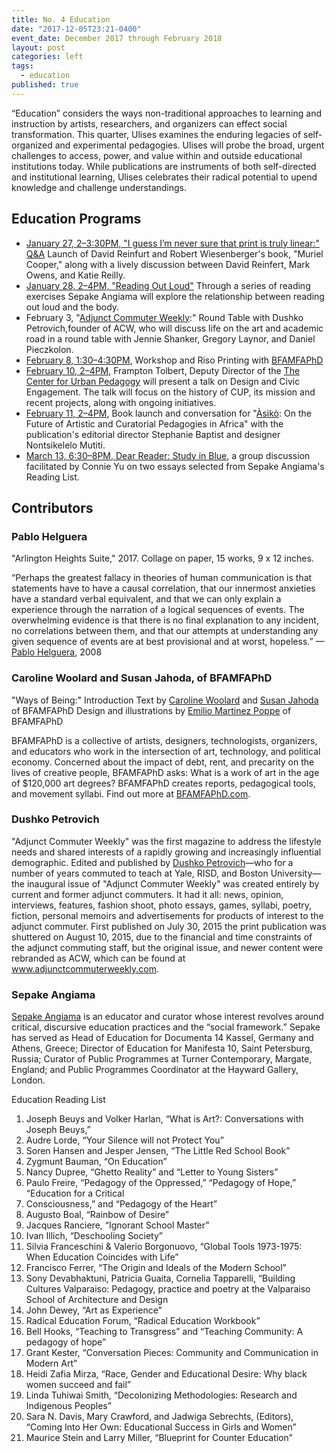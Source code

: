 ```yaml
---
title: No. 4 Education
date: "2017-12-05T23:21-0400"
event_date: December 2017 through February 2018
layout: post
categories: left
tags:
  - education
published: true
---
```


“Education” considers the ways non-traditional approaches to learning and instruction by artists, researchers, and organizers can effect social transformation. This quarter, Ulises examines the enduring legacies of self-organized and experimental pedagogies. Ulises will probe the broad, urgent challenges to access, power, and value within and outside educational institutions today. While publications are instruments of both self-directed and institutional learning, Ulises celebrates their radical potential to upend knowledge and challenge understandings.

## Education Programs

- [January 27, 2–3:30PM, "I guess I’m never sure that print is truly linear:" Q&A](https://www.facebook.com/events/191290224948844/?notif_t=plan_user_joined&notif_id=1516472980094867) Launch of David Reinfurt and Robert Wiesenberger's book, "Muriel Cooper," along with a lively discussion between David Reinfert, Mark Owens, and Katie Reilly.
- [January 28, 2–4PM, "Reading Out Loud"](https://www.facebook.com/events/135470050591335/?notif_t=plan_user_joined&notif_id=1516456506312979) Through a series of reading exercises Sepake Angiama will explore the relationship between reading out loud and the body.
- February 3, "[Adjunct Commuter Weekly](https://adjunctcommuterweekly.com/):" Round Table with Dushko Petrovich,founder of ACW, who will discuss life on the art and academic road in a round table with Jennie Shanker, Gregory Laynor, and Daniel Pieczkolon.
- [February 8, 1:30–4:30PM](https://www.facebook.com/events/1591081160970349/), Workshop and Riso Printing with [BFAMFAPhD](http://bfamfaphd.com/)
- [February 10, 2–4PM](https://www.facebook.com/events/1582297128551354/?notif_t=plan_user_joined&notif_id=1517605077830986), Frampton Tolbert, Deputy Director of the [The Center for Urban Pedagogy](http://welcometocup.org/) will present a talk on Design and Civic Engagement. The talk will focus on the history of CUP, its mission and recent projects, along with ongoing initiatives.
- [February 11, 2–4PM](https://www.facebook.com/events/431279823956031/), Book launch and conversation for "[Àsìkò](http://www.asikoartschool.org/): On the Future of Artistic and Curatorial Pedagogies in Africa" with the publication's editorial director Stephanie Baptist and designer Nontsikelelo Mutiti.
- [March 13, 6:30–8PM, Dear Reader: Study in Blue](https://www.facebook.com/events/227155514510749/), a group discussion facilitated by Connie Yu on two essays selected from Sepake Angiama's Reading List.

## Contributors

### Pablo Helguera

"Arlington Heights Suite," 2017. Collage on paper, 15 works, 9 x 12 inches.

“Perhaps the greatest fallacy in theories of human communication is that statements have to have a causal correlation, that our innermost anxieties have a standard verbal equivalent, and that we can only explain a experience through the narration of a logical sequences of events. The overwhelming evidence is that there is no final explanation to any incident, no correlations between them, and that our attempts at understanding any given sequence of events are at best provisional and at worst, hopeless.” —[Pablo Helguera](http://pablohelguera.net/2008/02/the-arlington-heights-suite/), 2008

### Caroline Woolard and Susan Jahoda, of BFAMFAPhD

"Ways of Being:" Introduction
Text by [Caroline Woolard](http://carolinewoolard.com/) and [Susan Jahoda](http://www.susanjahoda.com/) of BFAMFAPhD
Design and illustrations by [Emilio Martinez Poppe](http://www.emilio.click/) of BFAMFAPhD

BFAMFAPhD is a collective of artists, designers, technologists, organizers, and educators who work in the intersection of art, technology, and political economy. Concerned about the impact of debt, rent, and precarity on the lives of creative people, BFAMFAPhD asks: What is a work of art in the age of $120,000 art degrees? BFAMFAPhD creates reports, pedagogical tools, and movement syllabi. Find out more at [BFAMFAPhD.com](http://bfamfaphd.com/).

### Dushko Petrovich

"Adjunct Commuter Weekly" was the first magazine to address the lifestyle needs and shared interests of a rapidly growing and increasingly influential demographic. Edited and published by [Dushko Petrovich](http://dushkopetrovich.com/)—who for a number of years commuted to teach at Yale, RISD, and Boston University—the inaugural issue of "Adjunct Commuter Weekly" was created entirely by current and former adjunct commuters. It had it all: news, opinion, interviews, features, fashion shoot, photo essays, games, syllabi, poetry, fiction, personal memoirs and advertisements for products of interest to the adjunct commuter. First published on July 30, 2015 the print publication was shuttered on August 10, 2015, due to the financial and time constraints of the adjunct commuting staff, but the original issue, and newer content were rebranded as ACW, which can be found at www.adjunctcommuterweekly.com.

### Sepake Angiama

[Sepake Angiama](https://www.artforum.com/search/search=%22Sepake%20Angiama%22) is an educator and curator whose interest revolves around critical, discursive education practices and the “social framework.” Sepake has served as Head of Education for Documenta 14 Kassel, Germany and Athens, Greece; Director of Education for Manifesta 10, Saint Petersburg, Russia; Curator of Public Programmes at Turner Contemporary, Margate, England; and Public Programmes Coordinator at the Hayward Gallery, London.

Education Reading List

1. Joseph Beuys and Volker Harlan, “What is Art?: Conversations with Joseph Beuys,”
1. Audre Lorde, “Your Silence will not Protect You”
1. Soren Hansen and Jesper Jensen, “The Little Red School Book”
1. Zygmunt Bauman, “On Education”
1. Nancy Dupree, “Ghetto Reality” and “Letter to Young Sisters”
1. Paulo Freire, “Pedagogy of the Oppressed,” “Pedagogy of Hope,” “Education for a Critical
1. Consciousness,” and “Pedagogy of the Heart”
1. Augusto Boal, “Rainbow of Desire”
1. Jacques Ranciere, “Ignorant School Master”
1. Ivan Illich, “Deschooling Society”
1. Silvia Franceschini & Valerio Borgonuovo, “Global Tools 1973-1975: When Education Coincides with Life”
1. Francisco Ferrer, “The Origin and Ideals of the Modern School”
1. Sony Devabhaktuni,‎ Patricia Guaita,‎ Cornelia Tapparelli, “Building Cultures Valparaiso: Pedagogy, practice and poetry at the Valparaiso School of Architecture and Design
1. John Dewey, “Art as Experience”
1. Radical Education Forum, “Radical Education Workbook”
1. Bell Hooks, “Teaching to Transgress” and “Teaching Community: A pedagogy of hope”
1. Grant Kester, “Conversation Pieces: Community and Communication in Modern Art”
1. Heidi Zafia Mirza, “Race, Gender and Educational Desire: Why black women succeed and fail”
1. Linda Tuhiwai Smith, “Decolonizing Methodologies: Research and Indigenous Peoples”
1. Sara N. Davis, Mary Crawford, and Jadwiga Sebrechts, (Editors), “Coming Into Her Own: Educational Success in Girls and Women”
1. Maurice Stein and‎ Larry Miller, “Blueprint for Counter Education”
